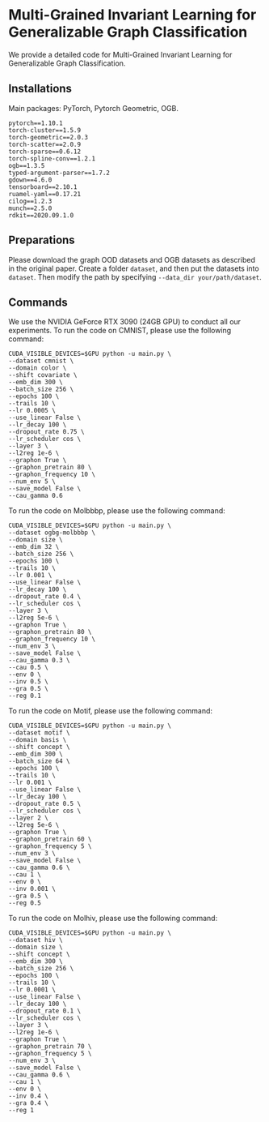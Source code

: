 # Multi-Grained Invariant Learning for Generalizable Graph Classification
We provide a detailed code for Multi-Grained Invariant Learning for Generalizable Graph Classification.

## Installations
Main packages: PyTorch, Pytorch Geometric, OGB.
```
pytorch==1.10.1
torch-cluster==1.5.9
torch-geometric==2.0.3
torch-scatter==2.0.9
torch-sparse==0.6.12
torch-spline-conv==1.2.1
ogb==1.3.5
typed-argument-parser==1.7.2
gdown==4.6.0
tensorboard==2.10.1
ruamel-yaml==0.17.21
cilog==1.2.3
munch==2.5.0
rdkit==2020.09.1.0
```

## Preparations
Please download the graph OOD datasets and OGB datasets as described in the original paper. 
Create a folder ```dataset```, and then put the datasets into ```dataset```. Then modify the path by specifying ```--data_dir your/path/dataset```.


## Commands
 We use the NVIDIA GeForce RTX 3090 (24GB GPU) to conduct all our experiments.
 To run the code on CMNIST, please use the following command:
 ```
CUDA_VISIBLE_DEVICES=$GPU python -u main.py \
--dataset cmnist \
--domain color \
--shift covariate \
--emb_dim 300 \
--batch_size 256 \
--epochs 100 \
--trails 10 \
--lr 0.0005 \
--use_linear False \
--lr_decay 100 \
--dropout_rate 0.75 \
--lr_scheduler cos \
--layer 3 \
--l2reg 1e-6 \
--graphon True \
--graphon_pretrain 80 \
--graphon_frequency 10 \
--num_env 5 \
--save_model False \
--cau_gamma 0.6 

```
 

 To run the code on Molbbbp, please use the following command:
 ```
CUDA_VISIBLE_DEVICES=$GPU python -u main.py \
--dataset ogbg-molbbbp \
--domain size \
--emb_dim 32 \
--batch_size 256 \
--epochs 100 \
--trails 10 \
--lr 0.001 \
--use_linear False \
--lr_decay 100 \
--dropout_rate 0.4 \
--lr_scheduler cos \
--layer 3 \
--l2reg 5e-6 \
--graphon True \
--graphon_pretrain 80 \
--graphon_frequency 10 \
--num_env 3 \
--save_model False \
--cau_gamma 0.3 \
--cau 0.5 \
--env 0 \
--inv 0.5 \
--gra 0.5 \
--reg 0.1
```

To run the code on Motif, please use the following command:
 ```
CUDA_VISIBLE_DEVICES=$GPU python -u main.py \
--dataset motif \
--domain basis \
--shift concept \
--emb_dim 300 \
--batch_size 64 \
--epochs 100 \
--trails 10 \
--lr 0.001 \
--use_linear False \
--lr_decay 100 \
--dropout_rate 0.5 \
--lr_scheduler cos \
--layer 2 \
--l2reg 5e-6 \
--graphon True \
--graphon_pretrain 60 \
--graphon_frequency 5 \
--num_env 3 \
--save_model False \
--cau_gamma 0.6 \
--cau 1 \
--env 0 \
--inv 0.001 \
--gra 0.5 \
--reg 0.5
```

 To run the code on Molhiv, please use the following command:
 ```
CUDA_VISIBLE_DEVICES=$GPU python -u main.py \
--dataset hiv \
--domain size \
--shift concept \
--emb_dim 300 \
--batch_size 256 \
--epochs 100 \
--trails 10 \
--lr 0.0001 \
--use_linear False \
--lr_decay 100 \
--dropout_rate 0.1 \
--lr_scheduler cos \
--layer 3 \
--l2reg 1e-6 \
--graphon True \
--graphon_pretrain 70 \
--graphon_frequency 5 \
--num_env 3 \
--save_model False \
--cau_gamma 0.6 \
--cau 1 \
--env 0 \
--inv 0.4 \
--gra 0.4 \
--reg 1
```
